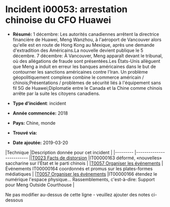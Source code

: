 # Incident i00053: arrestation chinoise du CFO Huawei

* **Résumé:** 1 décembre: Les autorités canadiennes arrêtent la directrice financière de Huawei, Meng Wanzhou, à l'aéroport de Vancouver alors qu'elle est en route de Hong Kong au Mexique, après une demande d'extradition des Américains.La nouvelle devient publique le 5 décembre. 7 décembre: À Vancouver, Meng apparaît devant le tribunal, où des allégations de fraude sont présentées.Les États-Unis allèguent que Meng a induit en erreur les banques américaines dans le but de contourner les sanctions américaines contre l'Iran.
Un problème géopolitiquement complexe combine le commerce américain / chinois;Présentations / problèmes de sécurité liés à l'équipement sans fil 5G de Huawei;Diplomatie entre le Canada et la Chine comme chinois arrête par la suite les citoyens canadiens.

* **Type d'incident**: incident

* **Année commencée:** 2018

* **Pays:** Chine, monde

* **Trouvé via:**

* **Date ajoutée:** 2019-03-20
 

|Technique |Description donnée pour cet incident |
|--------- |------------------------- ||[T0023 Facts de distorsion](../../generated_pages/techniques/T0023.md) |IT00000163 déformé, «nouvelles» saccharine sur l'État et le parti chinois |
|[T0057 Organiser les événements](../../generated_pages/techniques/T0057.md) |Événements IT00000164 coordonnés et promus sur les plates-formes médiatiques |
|[T0057 Organiser les événements](../../generated_pages/techniques/T0057.md) |IT00000166 étendez le numérique l'espace physique… Rassemblements, c'est-à-dire: Support pour Meng Outside Courthouse |


Ne pas modifier au-dessus de cette ligne - veuillez ajouter des notes ci-dessous